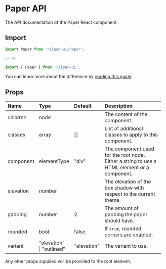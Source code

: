 <!--- This documentation is automatically generated, do not try to edit it. -->

# Paper API

<p class="description">The API documentation of the Paper React component.</p>

## Import

```js
import Paper from 'riipen-ui/Paper';

// or

import { Paper } from 'riipen-ui';
```

You can learn more about the difference by [reading this guide](/guides/bundle-size).

## Props

| Name | Type | Default | Description |
|:-----|:-----|:--------|:------------|
| <span class="prop-name">children</span> | <span class="prop-type">node</span> |  | The content of the component. |
| <span class="prop-name">classes</span> | <span class="prop-type">array</span> | <span class="prop-default">[]</span> | List of additional classes to apply to this component. |
| <span class="prop-name">component</span> | <span class="prop-type">elementType</span> | <span class="prop-default">"div"</span> | The component used for the root node. Either a string to use a HTML element or a component. |
| <span class="prop-name">elevation</span> | <span class="prop-type">number</span> |  | The elevation of the box shadow with respect to the current theme. |
| <span class="prop-name">padding</span> | <span class="prop-type">number</span> | <span class="prop-default">2</span> | The amount of padding the paper should have. |
| <span class="prop-name">rounded</span> | <span class="prop-type">bool</span> | <span class="prop-default">false</span> | If `true`, rounded corners are enabled. |
| <span class="prop-name">variant</span> | <span class="prop-type">"elevation"<br>&#124;&nbsp;"outlined"</span> | <span class="prop-default">"elevation"</span> | The variant to use. |


Any other props supplied will be provided to the root element.